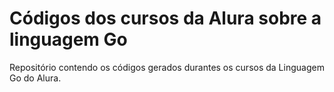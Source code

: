 # Códigos dos cursos da Alura sobre a linguagem Go
Repositório contendo os códigos gerados durantes os cursos da Linguagem Go do Alura.

